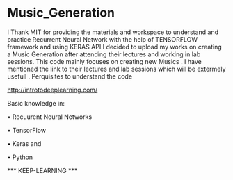 # Music_Generation
I Thank MIT for providing the materials and workspace to understand and practice Recurrent Neural Network with the help of TENSORFLOW framework and using KERAS API.I decided to upload my works on creating a Music Generation after attending their lectures and working in lab sessions. This code mainly focuses on creating new Musics . I have mentioned the link to their lectures and lab sessions which will be extermely usefull .
Perquisites to understand the code

http://introtodeeplearning.com/

Basic knowledge in:

•	Recuurent Neural Networks 

•	TensorFlow 

•	Keras and

•	Python

				                          
 *** KEEP-LEARNING ***
